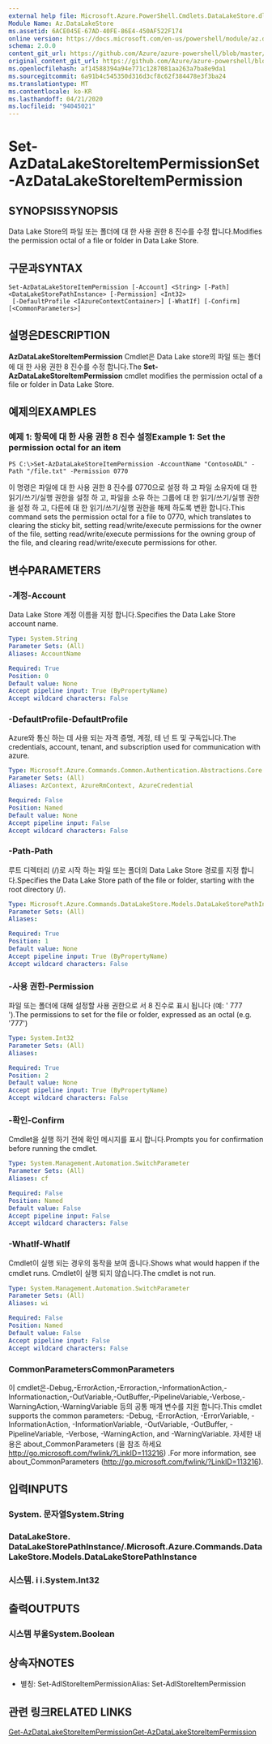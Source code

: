 ```yaml
---
external help file: Microsoft.Azure.PowerShell.Cmdlets.DataLakeStore.dll-Help.xml
Module Name: Az.DataLakeStore
ms.assetid: 6ACE045E-67AD-40FE-86E4-450AF522F174
online version: https://docs.microsoft.com/en-us/powershell/module/az.datalakestore/set-azdatalakestoreitempermission
schema: 2.0.0
content_git_url: https://github.com/Azure/azure-powershell/blob/master/src/DataLakeStore/DataLakeStore/help/Set-AzDataLakeStoreItemPermission.md
original_content_git_url: https://github.com/Azure/azure-powershell/blob/master/src/DataLakeStore/DataLakeStore/help/Set-AzDataLakeStoreItemPermission.md
ms.openlocfilehash: af14588394a94e771c1287081aa263a7ba8e9da1
ms.sourcegitcommit: 6a91b4c545350d316d3cf8c62f384478e3f3ba24
ms.translationtype: MT
ms.contentlocale: ko-KR
ms.lasthandoff: 04/21/2020
ms.locfileid: "94045021"
---
```

# <span data-ttu-id="f2419-101">Set-AzDataLakeStoreItemPermission</span><span class="sxs-lookup"><span data-stu-id="f2419-101">Set-AzDataLakeStoreItemPermission</span></span>

## <span data-ttu-id="f2419-102">SYNOPSIS</span><span class="sxs-lookup"><span data-stu-id="f2419-102">SYNOPSIS</span></span>
<span data-ttu-id="f2419-103">Data Lake Store의 파일 또는 폴더에 대 한 사용 권한 8 진수를 수정 합니다.</span><span class="sxs-lookup"><span data-stu-id="f2419-103">Modifies the permission octal of a file or folder in Data Lake Store.</span></span>

## <span data-ttu-id="f2419-104">구문과</span><span class="sxs-lookup"><span data-stu-id="f2419-104">SYNTAX</span></span>

```
Set-AzDataLakeStoreItemPermission [-Account] <String> [-Path] <DataLakeStorePathInstance> [-Permission] <Int32>
 [-DefaultProfile <IAzureContextContainer>] [-WhatIf] [-Confirm] [<CommonParameters>]
```

## <span data-ttu-id="f2419-105">설명은</span><span class="sxs-lookup"><span data-stu-id="f2419-105">DESCRIPTION</span></span>
<span data-ttu-id="f2419-106">**AzDataLakeStoreItemPermission** Cmdlet은 Data Lake store의 파일 또는 폴더에 대 한 사용 권한 8 진수를 수정 합니다.</span><span class="sxs-lookup"><span data-stu-id="f2419-106">The **Set-AzDataLakeStoreItemPermission** cmdlet modifies the permission octal of a file or folder in Data Lake Store.</span></span>

## <span data-ttu-id="f2419-107">예제의</span><span class="sxs-lookup"><span data-stu-id="f2419-107">EXAMPLES</span></span>

### <span data-ttu-id="f2419-108">예제 1: 항목에 대 한 사용 권한 8 진수 설정</span><span class="sxs-lookup"><span data-stu-id="f2419-108">Example 1: Set the permission octal for an item</span></span>
```
PS C:\>Set-AzDataLakeStoreItemPermission -AccountName "ContosoADL" -Path "/file.txt" -Permission 0770
```

<span data-ttu-id="f2419-109">이 명령은 파일에 대 한 사용 권한 8 진수를 0770으로 설정 하 고 파일 소유자에 대 한 읽기/쓰기/실행 권한을 설정 하 고, 파일을 소유 하는 그룹에 대 한 읽기/쓰기/실행 권한을 설정 하 고, 다른에 대 한 읽기/쓰기/실행 권한을 해제 하도록 변환 합니다.</span><span class="sxs-lookup"><span data-stu-id="f2419-109">This command sets the permission octal for a file to 0770, which translates to clearing the sticky bit, setting read/write/execute permissions for the owner of the file, setting read/write/execute permissions for the owning group of the file, and clearing read/write/execute permissions for other.</span></span>

## <span data-ttu-id="f2419-110">변수</span><span class="sxs-lookup"><span data-stu-id="f2419-110">PARAMETERS</span></span>

### <span data-ttu-id="f2419-111">-계정</span><span class="sxs-lookup"><span data-stu-id="f2419-111">-Account</span></span>
<span data-ttu-id="f2419-112">Data Lake Store 계정 이름을 지정 합니다.</span><span class="sxs-lookup"><span data-stu-id="f2419-112">Specifies the Data Lake Store account name.</span></span>

```yaml
Type: System.String
Parameter Sets: (All)
Aliases: AccountName

Required: True
Position: 0
Default value: None
Accept pipeline input: True (ByPropertyName)
Accept wildcard characters: False
```

### <span data-ttu-id="f2419-113">-DefaultProfile</span><span class="sxs-lookup"><span data-stu-id="f2419-113">-DefaultProfile</span></span>
<span data-ttu-id="f2419-114">Azure와 통신 하는 데 사용 되는 자격 증명, 계정, 테 넌 트 및 구독입니다.</span><span class="sxs-lookup"><span data-stu-id="f2419-114">The credentials, account, tenant, and subscription used for communication with azure.</span></span>

```yaml
Type: Microsoft.Azure.Commands.Common.Authentication.Abstractions.Core.IAzureContextContainer
Parameter Sets: (All)
Aliases: AzContext, AzureRmContext, AzureCredential

Required: False
Position: Named
Default value: None
Accept pipeline input: False
Accept wildcard characters: False
```

### <span data-ttu-id="f2419-115">-Path</span><span class="sxs-lookup"><span data-stu-id="f2419-115">-Path</span></span>
<span data-ttu-id="f2419-116">루트 디렉터리 (/)로 시작 하는 파일 또는 폴더의 Data Lake Store 경로를 지정 합니다.</span><span class="sxs-lookup"><span data-stu-id="f2419-116">Specifies the Data Lake Store path of the file or folder, starting with the root directory (/).</span></span>

```yaml
Type: Microsoft.Azure.Commands.DataLakeStore.Models.DataLakeStorePathInstance
Parameter Sets: (All)
Aliases:

Required: True
Position: 1
Default value: None
Accept pipeline input: True (ByPropertyName)
Accept wildcard characters: False
```

### <span data-ttu-id="f2419-117">-사용 권한</span><span class="sxs-lookup"><span data-stu-id="f2419-117">-Permission</span></span>
<span data-ttu-id="f2419-118">파일 또는 폴더에 대해 설정할 사용 권한으로 서 8 진수로 표시 됩니다 (예: ' 777 ').</span><span class="sxs-lookup"><span data-stu-id="f2419-118">The permissions to set for the file or folder, expressed as an octal (e.g. '777')</span></span>

```yaml
Type: System.Int32
Parameter Sets: (All)
Aliases:

Required: True
Position: 2
Default value: None
Accept pipeline input: True (ByPropertyName)
Accept wildcard characters: False
```

### <span data-ttu-id="f2419-119">-확인</span><span class="sxs-lookup"><span data-stu-id="f2419-119">-Confirm</span></span>
<span data-ttu-id="f2419-120">Cmdlet을 실행 하기 전에 확인 메시지를 표시 합니다.</span><span class="sxs-lookup"><span data-stu-id="f2419-120">Prompts you for confirmation before running the cmdlet.</span></span>

```yaml
Type: System.Management.Automation.SwitchParameter
Parameter Sets: (All)
Aliases: cf

Required: False
Position: Named
Default value: False
Accept pipeline input: False
Accept wildcard characters: False
```

### <span data-ttu-id="f2419-121">-WhatIf</span><span class="sxs-lookup"><span data-stu-id="f2419-121">-WhatIf</span></span>
<span data-ttu-id="f2419-122">Cmdlet이 실행 되는 경우의 동작을 보여 줍니다.</span><span class="sxs-lookup"><span data-stu-id="f2419-122">Shows what would happen if the cmdlet runs.</span></span>
<span data-ttu-id="f2419-123">Cmdlet이 실행 되지 않습니다.</span><span class="sxs-lookup"><span data-stu-id="f2419-123">The cmdlet is not run.</span></span>

```yaml
Type: System.Management.Automation.SwitchParameter
Parameter Sets: (All)
Aliases: wi

Required: False
Position: Named
Default value: False
Accept pipeline input: False
Accept wildcard characters: False
```

### <span data-ttu-id="f2419-124">CommonParameters</span><span class="sxs-lookup"><span data-stu-id="f2419-124">CommonParameters</span></span>
<span data-ttu-id="f2419-125">이 cmdlet은-Debug,-ErrorAction,-Erroraction,-InformationAction,-Informationaction,-OutVariable,-OutBuffer,-PipelineVariable,-Verbose,-WarningAction,-WarningVariable 등의 공통 매개 변수를 지원 합니다.</span><span class="sxs-lookup"><span data-stu-id="f2419-125">This cmdlet supports the common parameters: -Debug, -ErrorAction, -ErrorVariable, -InformationAction, -InformationVariable, -OutVariable, -OutBuffer, -PipelineVariable, -Verbose, -WarningAction, and -WarningVariable.</span></span> <span data-ttu-id="f2419-126">자세한 내용은 about_CommonParameters (을 참조 하세요 http://go.microsoft.com/fwlink/?LinkID=113216) .</span><span class="sxs-lookup"><span data-stu-id="f2419-126">For more information, see about_CommonParameters (http://go.microsoft.com/fwlink/?LinkID=113216).</span></span>

## <span data-ttu-id="f2419-127">입력</span><span class="sxs-lookup"><span data-stu-id="f2419-127">INPUTS</span></span>

### <span data-ttu-id="f2419-128">System. 문자열</span><span class="sxs-lookup"><span data-stu-id="f2419-128">System.String</span></span>

### <span data-ttu-id="f2419-129">DataLakeStore. DataLakeStorePathInstance/.</span><span class="sxs-lookup"><span data-stu-id="f2419-129">Microsoft.Azure.Commands.DataLakeStore.Models.DataLakeStorePathInstance</span></span>

### <span data-ttu-id="f2419-130">시스템. i i.</span><span class="sxs-lookup"><span data-stu-id="f2419-130">System.Int32</span></span>

## <span data-ttu-id="f2419-131">출력</span><span class="sxs-lookup"><span data-stu-id="f2419-131">OUTPUTS</span></span>

### <span data-ttu-id="f2419-132">시스템 부울</span><span class="sxs-lookup"><span data-stu-id="f2419-132">System.Boolean</span></span>

## <span data-ttu-id="f2419-133">상속자</span><span class="sxs-lookup"><span data-stu-id="f2419-133">NOTES</span></span>
* <span data-ttu-id="f2419-134">별칭: Set-AdlStoreItemPermission</span><span class="sxs-lookup"><span data-stu-id="f2419-134">Alias: Set-AdlStoreItemPermission</span></span>

## <span data-ttu-id="f2419-135">관련 링크</span><span class="sxs-lookup"><span data-stu-id="f2419-135">RELATED LINKS</span></span>

[<span data-ttu-id="f2419-136">Get-AzDataLakeStoreItemPermission</span><span class="sxs-lookup"><span data-stu-id="f2419-136">Get-AzDataLakeStoreItemPermission</span></span>](./Get-AzDataLakeStoreItemPermission.md)


